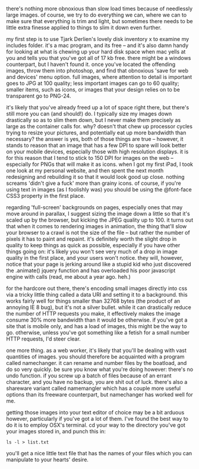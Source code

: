 there's nothing more obnoxious than slow load times because of needlessly large images. of course, we try to do everything we can, where we can to make sure that everything is trim and light, but sometimes there needs to be little extra finesse applied to things to slim it down even further. 

my first step is to use Tjark Derlien's lovely disk inventory x to examine my includes folder. it's a mac program, and its free – and it's also damn handy for looking at what is chewing up your hard disk space when mac yells at you and tells you that you've got all of 17 kb free. there might be a windows counterpart, but I haven't found it. once you've located the offending images, throw them into photoshop, and find that obnoxious 'save for web and devices' menu option. full images, where attention to detail is important goes to JPG at 100 quality; less important images can go to 60 quality; smaller items, such as icons, or images that your design relies on to be transparent go to PNG-24.

it's likely that you've already freed up a lot of space right there, but there's still more you can (and should!) do. I typically size my images down drastically so as to slim them down, but I never make them precisely as large as the container calls for. why? doesn't that chew up processor cycles trying to resize your pictures, and potentially eat up more bandwidth than necessary? the answer is yes, both of those things are true – however, it stands to reason that an image that has a few DPI to spare will look better on your mobile devices, especially those with high resolution displays. it is for this reason that I tend to stick to 150 DPI for images on the web – especially for PNGs that will make it as icons. when I got my first iPad, I took one look at my personal website, and then spent the next month redesigning and rebuilding it so that it would look good up close. nothing screams 'didn't give a fuck' more than grainy icons. of course, if you're using text in images (as I foolishly was) you should be using the @font-face CSS3 property in the first place.

regarding 'full-screen' backgrounds on pages, especially ones that may move around in parallax, I suggest sizing the image down a little so that it's scaled up by the browser, but kicking the JPEG quality up to 100. it turns out that when it comes to rendering images in animation, the thing that'll slow your browser to a crawl is not the size of the file – but rather the number of pixels it has to paint and repaint. it's definitely worth the slight drop in quality to keep things as quick as possible, especially if you have other things going on: it's likely you won't see very much of a drop in image quality in the first place, and your users won't notice. they will, however, notice that your page is jerking around like a stupid kid who just discovered the .animate() jquery function and has overloaded his poor javascript engine with calls (read, me about a year ago. heh.)

for the hardcore out there, there's encoding small images directly into css via a tricky little thing called a data URI and setting it to a background. this works fairly well for things smaller than 32768 bytes (the product of an annoying IE 8 bug), but it's not a silver bullet. while it can drastically reduce the number of HTTP requests you make, it effectively makes the image consume 30% more bandwidth than it would be otherwise. if you've got a site that is mobile only, and has a load of images, this might be the way to go. otherwise, unless you've got something like a fetish for a small number HTTP requests, I'd steer clear.

one more thing. as a web worker, it's likely that you'll be dealing with vast quantities of images. you should therefore be acquainted with a program called namechanger. it can rename and number files by the boatload, and do so very quickly. be sure you know what you're doing however: there's no undo function. if you screw up a batch of files because of an errant character, and you have no backup, you are shit out of luck. there's also a shareware variant called namemangler which has a couple more useful options than its freeware counterpart, but namechanger has worked well for me.

getting those images into your text editor of choice may be a bit arduous however, particularly if you've got a lot of them. I've found the best way to do it is to employ OSX's terminal. cd your way to the directory you've got your images stored in, and punch this in:

	ls -l > list.txt

you'll get a nice little text file that has the names of your files which you can manipulate to your hearts' desire. 







